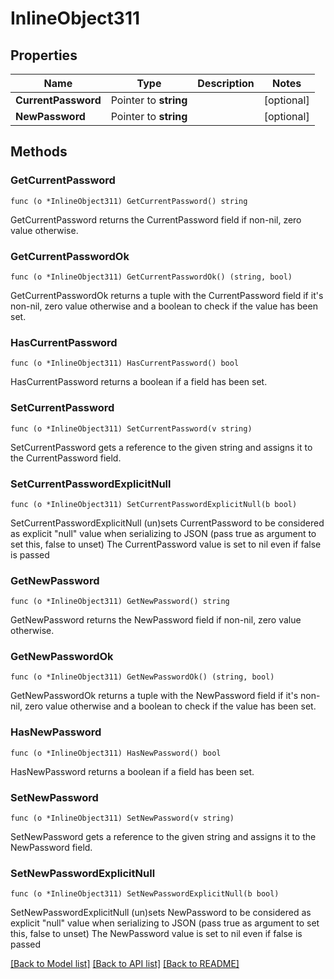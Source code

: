 # InlineObject311

## Properties

Name | Type | Description | Notes
------------ | ------------- | ------------- | -------------
**CurrentPassword** | Pointer to **string** |  | [optional] 
**NewPassword** | Pointer to **string** |  | [optional] 

## Methods

### GetCurrentPassword

`func (o *InlineObject311) GetCurrentPassword() string`

GetCurrentPassword returns the CurrentPassword field if non-nil, zero value otherwise.

### GetCurrentPasswordOk

`func (o *InlineObject311) GetCurrentPasswordOk() (string, bool)`

GetCurrentPasswordOk returns a tuple with the CurrentPassword field if it's non-nil, zero value otherwise
and a boolean to check if the value has been set.

### HasCurrentPassword

`func (o *InlineObject311) HasCurrentPassword() bool`

HasCurrentPassword returns a boolean if a field has been set.

### SetCurrentPassword

`func (o *InlineObject311) SetCurrentPassword(v string)`

SetCurrentPassword gets a reference to the given string and assigns it to the CurrentPassword field.

### SetCurrentPasswordExplicitNull

`func (o *InlineObject311) SetCurrentPasswordExplicitNull(b bool)`

SetCurrentPasswordExplicitNull (un)sets CurrentPassword to be considered as explicit "null" value
when serializing to JSON (pass true as argument to set this, false to unset)
The CurrentPassword value is set to nil even if false is passed
### GetNewPassword

`func (o *InlineObject311) GetNewPassword() string`

GetNewPassword returns the NewPassword field if non-nil, zero value otherwise.

### GetNewPasswordOk

`func (o *InlineObject311) GetNewPasswordOk() (string, bool)`

GetNewPasswordOk returns a tuple with the NewPassword field if it's non-nil, zero value otherwise
and a boolean to check if the value has been set.

### HasNewPassword

`func (o *InlineObject311) HasNewPassword() bool`

HasNewPassword returns a boolean if a field has been set.

### SetNewPassword

`func (o *InlineObject311) SetNewPassword(v string)`

SetNewPassword gets a reference to the given string and assigns it to the NewPassword field.

### SetNewPasswordExplicitNull

`func (o *InlineObject311) SetNewPasswordExplicitNull(b bool)`

SetNewPasswordExplicitNull (un)sets NewPassword to be considered as explicit "null" value
when serializing to JSON (pass true as argument to set this, false to unset)
The NewPassword value is set to nil even if false is passed

[[Back to Model list]](../README.md#documentation-for-models) [[Back to API list]](../README.md#documentation-for-api-endpoints) [[Back to README]](../README.md)


